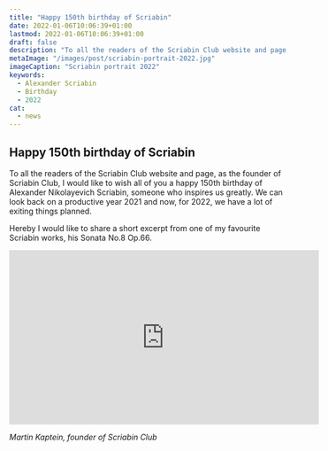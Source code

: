 ```yaml
---
title: "Happy 150th birthday of Scriabin"
date: 2022-01-06T10:06:39+01:00
lastmod: 2022-01-06T10:06:39+01:00
draft: false
description: "To all the readers of the Scriabin Club website and page, as the founder of Scriabin Club, I would like to wish all of you a happy 150th birthday of Alexander Nikolayevich Scriabin, someone who inspires us greatly."
metaImage: "/images/post/scriabin-portrait-2022.jpg" 
imageCaption: "Scriabin portrait 2022"
keywords:
  - Alexander Scriabin
  - Birthday
  - 2022
cat:
  - news
---
```


## Happy 150th birthday of Scriabin

To all the readers of the Scriabin Club website and page, as the founder of Scriabin Club, I would like to wish all of you a happy 150th birthday of Alexander Nikolayevich Scriabin, someone who inspires us greatly.
We can look back on a productive year 2021 and now, for 2022, we have a lot of exiting things planned.

Hereby I would like to share a short excerpt from one of my favourite Scriabin works, his Sonata No.8 Op.66.

<iframe width="560" height="315" src="https://www.youtube.com/embed/AsmgrFQThJk" title="YouTube video player" frameborder="0" allow="accelerometer; autoplay; clipboard-write; encrypted-media; gyroscope; picture-in-picture" allowfullscreen></iframe>

*Martin Kaptein, founder of Scriabin Club*
